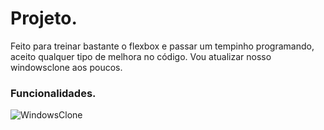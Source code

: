 # Projeto.

Feito para treinar bastante o flexbox e passar um tempinho programando, aceito qualquer tipo de melhora no código.
Vou atualizar nosso windowsclone aos poucos.



### Funcionalidades.

![WindowsClone](https://github.com/kevinidias/windowsclone/blob/main/gifUI.gif)
